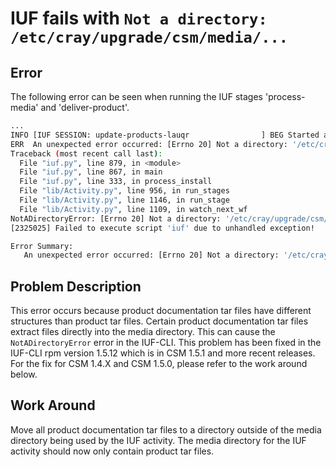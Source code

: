 # IUF fails with `Not a directory: /etc/cray/upgrade/csm/media/...`

## Error

The following error can be seen when running the IUF stages 'process-media' and 'deliver-product'.

```bash
...
INFO [IUF SESSION: update-products-lauqr                ] BEG Started at 2024-03-23 02:32:13.608312
ERR  An unexpected error occurred: [Errno 20] Not a directory: '/etc/cray/upgrade/csm/media/update-products/Slingshot_Hardware_Guide.pdf'
Traceback (most recent call last):
  File "iuf.py", line 879, in <module>
  File "iuf.py", line 867, in main
  File "iuf.py", line 333, in process_install
  File "lib/Activity.py", line 956, in run_stages
  File "lib/Activity.py", line 1146, in run_stage
  File "lib/Activity.py", line 1109, in watch_next_wf
NotADirectoryError: [Errno 20] Not a directory: '/etc/cray/upgrade/csm/media/update-products/Slingshot_Hardware_Guide.pdf'
[2325025] Failed to execute script 'iuf' due to unhandled exception!

Error Summary:
   An unexpected error occurred: [Errno 20] Not a directory: '/etc/cray/upgrade/csm/media/update-products/Slingshot_Hardware_Guide.pdf'
```

## Problem Description

This error occurs because product documentation tar files have different structures than product tar files.
Certain product documentation tar files extract files directly into the media directory. This can cause
the `NotADirectoryError` error in the IUF-CLI. This problem has been fixed in the IUF-CLI rpm version 1.5.12 which is in CSM 1.5.1 and more recent releases.
For the fix for CSM 1.4.X and CSM 1.5.0, please refer to the work around below.

## Work Around

Move all product documentation tar files to a directory outside of the media directory being used by the IUF activity.
The media directory for the IUF activity should now only contain product tar files.
